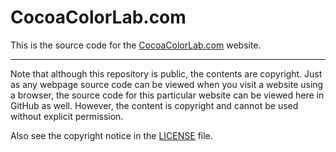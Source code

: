 # CocoaColorLab.com

This is the source code for the [CocoaColorLab.com](https://cocoacolorlab.com) website.

-----

Note that although this repository is public, the contents are copyright. Just as any webpage source code can be viewed when you visit a website using a browser, the source code for this particular website can be viewed here in GitHub as well. However, the content is copyright and cannot be used without explicit permission.

Also see the copyright notice in the [LICENSE](./LICENSE) file.

